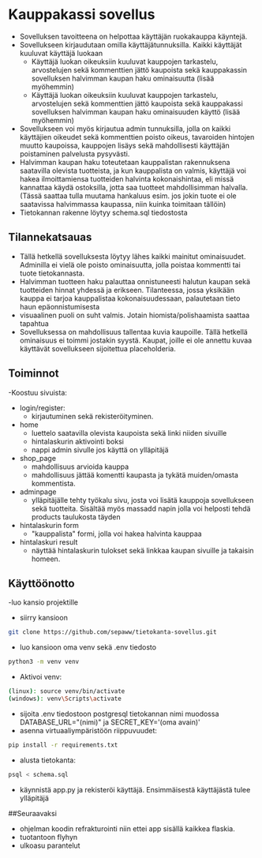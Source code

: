 # Kauppakassi sovellus
- Sovelluksen tavoitteena on helpottaa käyttäjän ruokakauppa käyntejä.
- Sovellukseen kirjaudutaan omilla käyttäjätunnuksilla. Kaikki käyttäjät kuuluvat käyttäjä luokaan
  - Käyttäjä luokan oikeuksiin kuuluvat kauppojen tarkastelu, arvostelujen sekä kommenttien jättö kaupoista sekä kauppakassin sovelluksen halvimman kaupan haku ominaisuutta (lisää myöhemmin)
  - Käyttäjä luokan oikeuksiin kuuluvat kauppojen tarkastelu, arvostelujen sekä kommenttien jättö kaupoista sekä kauppakassi sovelluksen halvimman kaupan haku ominaisuuden käyttö (lisää myöhemmin)
- Sovellukseen voi myös kirjautua admin tunnuksilla, jolla on kaikki käyttäjien oikeudet sekä kommenttien poisto oikeus, tavaroiden hintojen muutto kaupoissa, kauppojen lisäys sekä mahdollisesti käyttäjän poistaminen palvelusta pysyvästi.
- Halvimman kaupan haku toteutetaan kauppalistan rakennuksena saatavilla olevista tuotteista, ja kun kauppalista on valmis, käyttäjä voi hakea ilmoittamiensa tuotteiden halvinta kokonaishintaa, eli missä kannattaa käydä ostoksilla, jotta saa tuotteet mahdollisimman halvalla. (Tässä saattaa tulla muutama  hankaluus esim. jos jokin tuote ei ole saatavissa halvimmassa kaupassa, niin kuinka toimitaan tällöin) 
- Tietokannan rakenne löytyy schema.sql tiedostosta

## Tilannekatsauas
- Tällä hetkellä sovelluksesta löytyy lähes kaikki mainitut ominaisuudet. Adminilla ei vielä ole poisto ominaisuutta, jolla poistaa kommentti tai tuote tietokannasta.
- Halvimman tuotteen haku palauttaa onnistuneesti halutun kaupan sekä tuotteiden hinnat yhdessä ja erikseen. Tilanteessa, jossa yksikään kauppa ei tarjoa kauppalistaa kokonaisuudessaan, palautetaan tieto haun epäonnistumisesta
- visuaalinen puoli on suht valmis. Jotain hiomista/polishaamista saattaa tapahtua
- Sovelluksessa on mahdollisuus tallentaa kuvia kaupoille. Tällä hetkellä ominaisuus ei toimmi jostakin syystä. Kaupat, joille ei ole annettu kuvaa käyttävät sovellukseen sijoitettua placeholderia.

## Toiminnot
-Koostuu sivuista:
  - login/register:
    - kirjautuminen sekä rekisteröityminen. 
  - home
    - luettelo saatavilla olevista kaupoista sekä linki niiden sivuille
    - hintalaskurin aktivointi boksi
    - nappi admin sivulle jos käyttä on ylläpitäjä
  - shop_page
    - mahdollisuus arvioida kauppa
    - mahdollisuus jättää komentti kaupasta ja tykätä muiden/omasta kommentista.
  - adminpage
    - ylläpitäjälle tehty työkalu sivu, josta voi lisätä kauppoja sovellukseen sekä tuotteita. Sisältää myös massadd napin jolla voi helposti tehdä products taulukosta täyden
  - hintalaskurin form
    - "kauppalista" formi, jolla voi hakea halvinta kauppaa
  - hintalaskuri result
    - näyttää hintalaskurin tulokset sekä linkkaa kaupan sivuille ja takaisin homeen.
  
  ## Käyttöönotto
  -luo kansio projektille
  - siirry kansioon
  ```bash
git clone https://github.com/sepaww/tietokanta-sovellus.git
```
  - luo kansioon oma venv sekä .env tiedosto
  ```bash
  python3 -m venv venv
  ```
  - Aktivoi venv:
  ```bash
  (linux): source venv/bin/activate
  (windows): venv\Scripts\activate
  ```
  - sijoita .env tiedostoon postgresql tietokannan nimi muodossa DATABASE_URL="(nimi)" ja SECRET_KEY='(oma avain)'
  - asenna virtuaaliympäristöön riippuvuudet:
  ```bash
  pip install -r requirements.txt
  ```
  - alusta tietokanta:
  ```bash
  psql < schema.sql
   ```
  - käynnistä app.py ja rekisteröi käyttäjä. Ensimmäisestä käyttäjästä tulee ylläpitäjä
  
  ##Seuraavaksi
  - ohjelman koodin refrakturointi niin ettei app sisällä kaikkea flaskia.
  - tuotantoon flyhyn
  - ulkoasu parantelut
